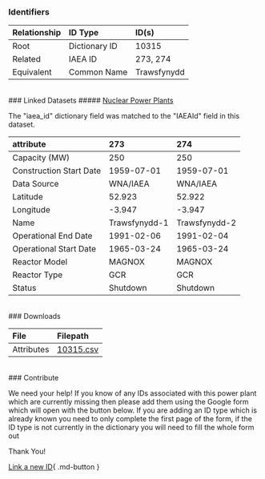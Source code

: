 ### Identifiers

| Relationship   | ID Type       | ID(s)       |
|:---------------|:--------------|:------------|
| Root           | Dictionary ID | 10315       |
| Related        | IAEA ID       | 273, 274    |
| Equivalent     | Common Name   | Trawsfynydd |

<br>
### Linked Datasets
##### <a href="https://osuked.github.io/Power-Station-Dictionary/datasets/nuclear-power-plants">Nuclear Power Plants</a>



The "iaea_id" dictionary field was matched to the "IAEAId" field in this dataset.

| attribute               | 273           | 274           |
|:------------------------|:--------------|:--------------|
| Capacity (MW)           | 250           | 250           |
| Construction Start Date | 1959-07-01    | 1959-07-01    |
| Data Source             | WNA/IAEA      | WNA/IAEA      |
| Latitude                | 52.923        | 52.922        |
| Longitude               | -3.947        | -3.947        |
| Name                    | Trawsfynydd-1 | Trawsfynydd-2 |
| Operational End Date    | 1991-02-06    | 1991-02-04    |
| Operational Start Date  | 1965-03-24    | 1965-03-24    |
| Reactor Model           | MAGNOX        | MAGNOX        |
| Reactor Type            | GCR           | GCR           |
| Status                  | Shutdown      | Shutdown      |


<br>
### Downloads


| File       | Filepath                                                                              |
|:-----------|:--------------------------------------------------------------------------------------|
| Attributes | [10315.csv](https://osuked.github.io/Power-Station-Dictionary/object_attrs/10315.csv) |


<br>
### Contribute

We need your help! If you know of any IDs associated with this power plant which are currently missing then please add them using the Google form which will open with the button below. If you are adding an ID type which is already known you need to only complete the first page of the form, if the ID type is not currently in the dictionary you will need to fill the whole form out

Thank You!

[Link a new ID](https://docs.google.com/forms/d/e/1FAIpQLSc5jRsQ7NgiLLXbwo9PUdwTQyuqbRwThltG56-o6NVSe7E_nw/viewform?usp=pp_url&entry.251912331=10315){ .md-button }